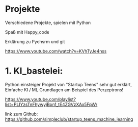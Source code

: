 # Projekte
Verschiedene Projekte, spielen mit Python

Spaß mit Happy_code

Erklärung zu Pychsrm und git

https://www.youtube.com/watch?v=KVhTyJe4nss

# 1. KI_bastelei:
<p>Python einsteiger Projekt von "Startup Teens" sehr gut erklärt, <br>
Einfache KI / ML Grundlagen am Beispiel des Perzeptrons! </p>

https://www.youtube.com/playlist?list=PLIYzsTnFhywyjBon1_tE4ZGVzXAx5FpWr

link zum Github: https://github.com/simpleclub/startup_teens_machine_learning